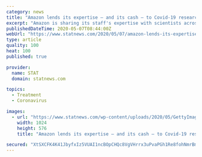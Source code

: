 ```yaml
---
category: news
title: "Amazon lends its expertise — and its cash — to Covid-19 research"
excerpt: "Amazon is sharing its staff's expertise with scientists across the country — and digging into its deep pockets to fund a smattering of Covid-19 studies."
publishedDateTime: 2020-05-07T08:44:00Z
webUrl: "https://www.statnews.com/2020/05/07/amazon-lends-its-expertise-and-its-cash-to-covid-19-research/"
type: article
quality: 100
heat: 100
published: true

provider:
  name: STAT
  domain: statnews.com

topics:
  - Treatment
  - Coronavirus

images:
  - url: "https://www.statnews.com/wp-content/uploads/2020/05/GettyImages-1185061615-1024x576.jpg"
    width: 1024
    height: 576
    title: "Amazon lends its expertise — and its cash — to Covid-19 research"

secured: "XtSXCFK4K41JbyfxIz5VUAI1ncBOpCHQc8VgVHrrx3uPvaPGh1Re8fohNmrBmw4vC1jfjp201Qqdj7Nwgmh/FiNJ9nplnmMZnMLN3iSL3n9xJWh+kvZU9F8S/yFsVjmNH16JlsWBiJZBjWIncOQaC1/eEEC07HGQB2/aVigoUHAy/BAR6msJ1veDIaWvpsZuECh9yGcsoy/Irr/edk7DgR90u6jZXXxSrKDKMKMOPhM5AsIcus4nVr78/BOhYWOIf2p8LQ5vgtACQckOWAHOB+BkloEJxFnvv0kNkE1iNkQ59Qqf87vndyPoJT7zehlbL7VcINrYB6rV1s1pxQjuA1kwoO5LvYEDSbGL8LUS4DVxRyN1owPDjQjxa3+G51ul/08hHE5JmlogI4o1KDRZ4jFCRrZetfAiVF8RvdEnADgQ/dmhkFtXh1fG73ttNwqIz9FZLsGWY7ZEHjAt0VLaEGw9oaNpz83csD4uAo7eCv8=;Ph9b5Cuz7VeZ9OwHt7nUXA=="
---
```


